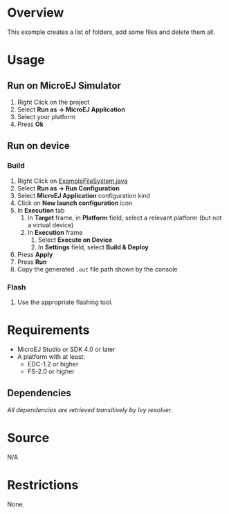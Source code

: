 # Overview
This example creates a list of folders, add some files and delete them all.

# Usage
## Run on MicroEJ Simulator
1. Right Click on the project
1. Select **Run as -> MicroEJ Application**
1. Select your platform 
1. Press **Ok**


## Run on device
### Build
1. Right Click on [ExampleFileSystem.java](/com.microej.example.foundation.fs.helloworld/src/main/java/com.microej.example/foundation/fs/helloworld/ExampleFileSystem.java)
1. Select **Run as -> Run Configuration**
1. Select **MicroEJ Application** configuration kind
1. Click on **New launch configuration** icon
1. In **Execution** tab
	1. In **Target** frame, in **Platform** field, select a relevant platform (but not a virtual device)
	1. In **Execution** frame
		1. Select **Execute on Device**
		1. In **Settings** field, select **Build & Deploy**
1. Press **Apply**
1. Press **Run**
1. Copy the generated `.out` file path shown by the console

### Flash
1. Use the appropriate flashing tool.

# Requirements
* MicroEJ Studio or SDK 4.0 or later
* A platform with at least:
	* EDC-1.2 or higher
	* FS-2.0 or higher

## Dependencies
_All dependencies are retrieved transitively by Ivy resolver_.

# Source
N/A

# Restrictions
None.
